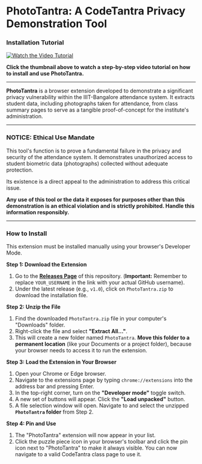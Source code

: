 # PhotoTantra: A CodeTantra Privacy Demonstration Tool

### Installation Tutorial

[![Watch the Video Tutorial](https://img.youtube.com/vi/YOUR_VIDEO_ID/maxresdefault.jpg)](https://www.youtube.com/watch?v=YOUR_VIDEO_ID)

**Click the thumbnail above to watch a step-by-step video tutorial on how to install and use PhotoTantra.**

---

**PhotoTantra** is a browser extension developed to demonstrate a significant privacy vulnerability within the IIIT-Bangalore attendance system. It extracts student data, including photographs taken for attendance, from class summary pages to serve as a tangible proof-of-concept for the institute's administration.

---

### **NOTICE: Ethical Use Mandate**

This tool's function is to prove a fundamental failure in the privacy and security of the attendance system. It demonstrates unauthorized access to student biometric data (photographs) collected without adequate protection.

Its existence is a direct appeal to the administration to address this critical issue.

**Any use of this tool or the data it exposes for purposes other than this demonstration is an ethical violation and is strictly prohibited. Handle this information responsibly.**

---

### How to Install

This extension must be installed manually using your browser's Developer Mode.

**Step 1: Download the Extension**

1.  Go to the [**Releases Page**](https://github.com/YOUR_USERNAME/PhotoTantra/releases) of this repository. (**Important:** Remember to replace `YOUR_USERNAME` in the link with your actual GitHub username).
2.  Under the latest release (e.g., `v1.0`), click on `PhotoTantra.zip` to download the installation file.

**Step 2: Unzip the File**

1.  Find the downloaded `PhotoTantra.zip` file in your computer's "Downloads" folder.
2.  Right-click the file and select **"Extract All..."**.
3.  This will create a new folder named `PhotoTantra`. **Move this folder to a permanent location** (like your Documents or a project folder), because your browser needs to access it to run the extension.

**Step 3: Load the Extension in Your Browser**

1.  Open your Chrome or Edge browser.
2.  Navigate to the extensions page by typing `chrome://extensions` into the address bar and pressing Enter.
3.  In the top-right corner, turn on the **"Developer mode"** toggle switch.
4.  A new set of buttons will appear. Click the **"Load unpacked"** button.
5.  A file selection window will open. Navigate to and select the unzipped **`PhotoTantra` folder** from Step 2.

**Step 4: Pin and Use**

1.  The "PhotoTantra" extension will now appear in your list.
2.  Click the puzzle piece icon in your browser's toolbar and click the pin icon next to "PhotoTantra" to make it always visible. You can now navigate to a valid CodeTantra class page to use it.